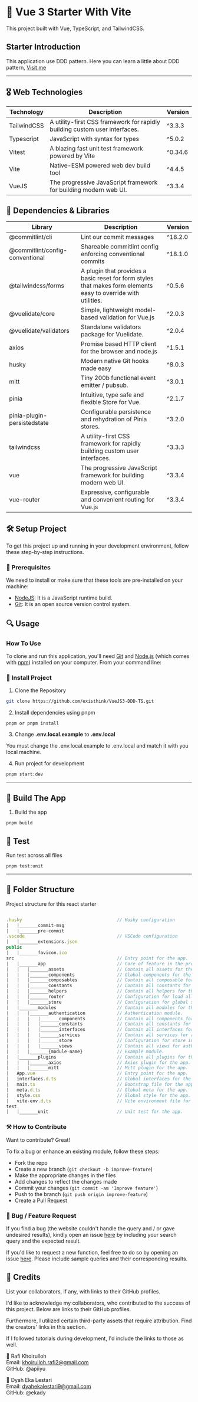 # 🌟 Vue 3 Starter With Vite

This project built with Vue, TypeScript, and TailwindCSS.

## Starter Introduction

This application use DDD pattern. Here you can learn a little about DDD pattern, [Visit me](https://www.geeksforgeeks.org/domain-driven-design-ddd)

---

## 🎖️ Web Technologies

| Technology  | Description                                                                | Version |
| ----------- | -------------------------------------------------------------------------- | ------- |
| TailwindCSS | A utility-first CSS framework for rapidly building custom user interfaces. | ^3.3.3  |
| Typescript  | JavaScript with syntax for types                                           | ^5.0.2  |
| Vitest      | A blazing fast unit test framework powered by Vite                         | ^0.34.6 |
| Vite        | Native-ESM powered web dev build tool                                      | ^4.4.5  |
| VueJS       | The progressive JavaScript framework for building modern web UI.           | ^3.3.4  |

## 🏅 Dependencies & Libraries

| Library                         | Description                                                                                                    | Version |
| ------------------------------- | -------------------------------------------------------------------------------------------------------------- | ------- |
| @commitlint/cli                 | Lint our commit messages                                                                                       | ^18.2.0 |
| @commitlint/config-conventional | Shareable commitlint config enforcing conventional commits                                                     | ^18.1.0 |
| @tailwindcss/forms              | A plugin that provides a basic reset for form styles that makes form elements easy to override with utilities. | ^0.5.6  |
| @vuelidate/core                 | Simple, lightweight model-based validation for Vue.js                                                          | ^2.0.3  |
| @vuelidate/validators           | Standalone validators package for Vuelidate.                                                                   | ^2.0.4  |
| axios                           | Promise based HTTP client for the browser and node.js                                                          | ^1.5.1  |
| husky                           | Modern native Git hooks made easy                                                                              | ^8.0.3  |
| mitt                            | Tiny 200b functional event emitter / pubsub.                                                                   | ^3.0.1  |
| pinia                           | Intuitive, type safe and flexible Store for Vue.                                                               | ^2.1.7  |
| pinia-plugin-persistedstate     | Configurable persistence and rehydration of Pinia stores.                                                      | ^3.2.0  |
| tailwindcss                     | A utility-first CSS framework for rapidly building custom user interfaces.                                     | ^3.3.3  |
| vue                             | The progressive JavaScript framework for building modern web UI.                                               | ^3.3.4  |
| vue-router                      | Expressive, configurable and convenient routing for Vue.js                                                     | ^3.3.4  |

## 🛠️ Setup Project

To get this project up and running in your development environment, follow these step-by-step instructions.

### 🍴 Prerequisites

We need to install or make sure that these tools are pre-installed on your machine:

- [NodeJS](https://nodejs.org/en/download/): It is a JavaScript runtime build.
- [Git](https://git-scm.com/downloads): It is an open source version control system.

## 🔍 Usage

### How To Use

To clone and run this application, you'll need [Git](https://git-scm.com) and [Node.js](https://nodejs.org/en/download/) (which comes with [npm](http://npmjs.com)) installed on your computer. From your command line:

### 🚀 Install Project

1. Clone the Repository

```bash
git clone https://github.com/existhink/VueJS3-DDD-TS.git
```

2. Install dependencies using pnpm

```shell
pnpm or pnpm install
```

3. Change **.env.local.example** to **.env.local**

You must change the .env.local.example to .env.local and match it with you local machine.

4. Run project for development

```shell
pnpm start:dev
```

---

## 🎉 Build The App

1. Build the app

```shell
pnpm build
```

## 🧪 Test

Run test across all files

```shell
pnpm test:unit
```

---

## 📂 Folder Structure

Project structure for this react starter

```javascript

.husky                                    // Husky configuration
|   |_______commit-msg
|   |_______pre-commit
.vscode                                   // VSCode configuration
|   |_______extensions.json
public
|   |_______favicon.ico
src                                       // Entry point for the app.
|   |_______app                           // Core of feature in the project.
|   |   |_______assets                    // Contain all assets for the app.
|   |   |_______components                // Global components for the app.
|   |   |_______composables               // Contain all composable for the app.
|   |   |_______constants                 // Contain all constants for the app.
|   |   |_______helpers                   // Contain all helpers for the app.
|   |   |_______router                    // Configuration for load all routes in the app.
|   |   |_______store                     // Configuration for global store in the app.
|   |_______modules                       // Contain all modules for the app.
|   |   |_______authentication            // Authentication module.
|   |   |   |_______components            // Contain all components for authentication module.
|   |   |   |_______constants             // Contain all constants for authentication module.
|   |   |   |_______interfaces            // Contain all interfaces for authentication module.
|   |   |   |_______services              // Contain all services for authentication module. Please use this folder to store all business logic.
|   |   |   |_______store                 // Configuration for store in authentication module.
|   |   |   |_______views                 // Contain all views for authentication module.
|   |   |_______{module-name}             // Example module.
|   |_______plugins                       // Contain all plugins for the app.
|   |   |_______axios                     // Axios plugin for the app.
|   |   |_______mitt                      // Mitt plugin for the app.
|   App.vue                               // Entry point for the app.
|   interfaces.d.ts                       // Global interfaces for the app.
|   main.ts                               // Bootstrap file for the app.
|   meta.d.ts                             // Global meta for the app.
|   style.css                             // Global style for the app.
|   vite-env.d.ts                         // Vite environment file for the app.
test
|   |_______unit                          // Unit test for the app.
```

### ⚒️ How to Contribute

Want to contribute? Great!

To fix a bug or enhance an existing module, follow these steps:

- Fork the repo
- Create a new branch (`git checkout -b improve-feature`)
- Make the appropriate changes in the files
- Add changes to reflect the changes made
- Commit your changes (`git commit -am 'Improve feature'`)
- Push to the branch (`git push origin improve-feature`)
- Create a Pull Request

### 📩 Bug / Feature Request

If you find a bug (the website couldn't handle the query and / or gave undesired results), kindly open an issue [here](https://github.com/existhink/VueJS3-DDD-TS/issues/new) by including your search query and the expected result.

If you'd like to request a new function, feel free to do so by opening an issue [here](https://github.com/existhink/VueJS3-DDD-TS/issues/new). Please include sample queries and their corresponding results.

## 📜 Credits

List your collaborators, if any, with links to their GitHub profiles.

I'd like to acknowledge my collaborators, who contributed to the success of this project. Below are links to their GitHub profiles.

Furthermore, I utilized certain third-party assets that require attribution. Find the creators' links in this section.

If I followed tutorials during development, I'd include the links to those as well.

👦 Rafi Khoirulloh <br>
Email: khoirulloh.rafi2@gmail.com <br>
GitHub: @apiiyu

👩 Dyah Eka Lestari <br>
Email: dyahekalestari9@gmail.com <br>
GitHub: @ekady
